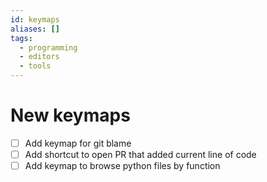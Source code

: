 ```yaml
---
id: keymaps
aliases: []
tags:
  - programming
  - editors
  - tools
---
```


# New keymaps

- [ ] Add keymap for git blame
- [ ] Add shortcut to open PR that added current
line of code
- [ ] Add keymap to browse python files by function
